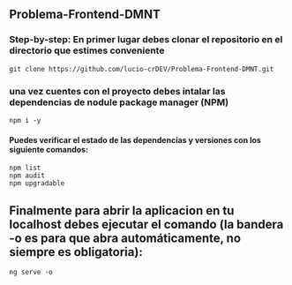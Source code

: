 ## Problema-Frontend-DMNT

### Step-by-step: En primer lugar debes clonar el repositorio en el directorio que estimes conveniente 

    git clone https://github.com/lucio-crDEV/Problema-Frontend-DMNT.git

### una vez cuentes con el proyecto debes intalar las dependencias de nodule package manager (NPM)
    npm i -y

#### Puedes verificar el estado de las dependencias y versiones con los siguiente comandos:
    npm list
    npm audit
    npm upgradable

## Finalmente para abrir la aplicacion en tu localhost debes ejecutar el comando (la bandera -o es para que abra automáticamente, no siempre es obligatoria):
    ng serve -o
